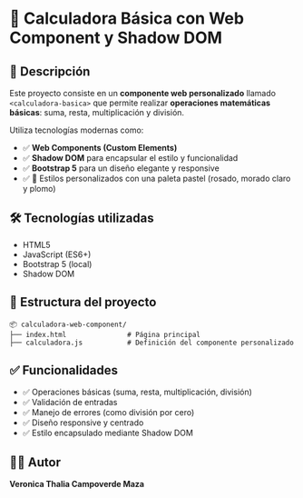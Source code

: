 
# 📌 Calculadora Básica con Web Component y Shadow DOM

## 🧠 Descripción

Este proyecto consiste en un **componente web personalizado** llamado `<calculadora-basica>` que permite realizar **operaciones matemáticas básicas**: suma, resta, multiplicación y división.

Utiliza tecnologías modernas como:

- ✅ **Web Components (Custom Elements)**
- ✅ **Shadow DOM** para encapsular el estilo y funcionalidad
- ✅ **Bootstrap 5** para un diseño elegante y responsive
- ✅ 🎨 Estilos personalizados con una paleta pastel (rosado, morado claro y plomo)

## 🛠️ Tecnologías utilizadas

- HTML5
- JavaScript (ES6+)
- Bootstrap 5 (local)
- Shadow DOM

## 📁 Estructura del proyecto

```
📦 calculadora-web-component/
├── index.html               # Página principal
├── calculadora.js           # Definición del componente personalizado
```

## ✅ Funcionalidades

- ✅ Operaciones básicas (suma, resta, multiplicación, división)
- ✅ Validación de entradas
- ✅ Manejo de errores (como división por cero)
- ✅ Diseño responsive y centrado
- ✅ Estilo encapsulado mediante Shadow DOM


## 👩‍💻 Autor

**Veronica Thalia Campoverde Maza**  

